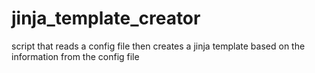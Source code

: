 # jinja_template_creator
script  that reads a config file then creates a jinja template based on the information from the config file
